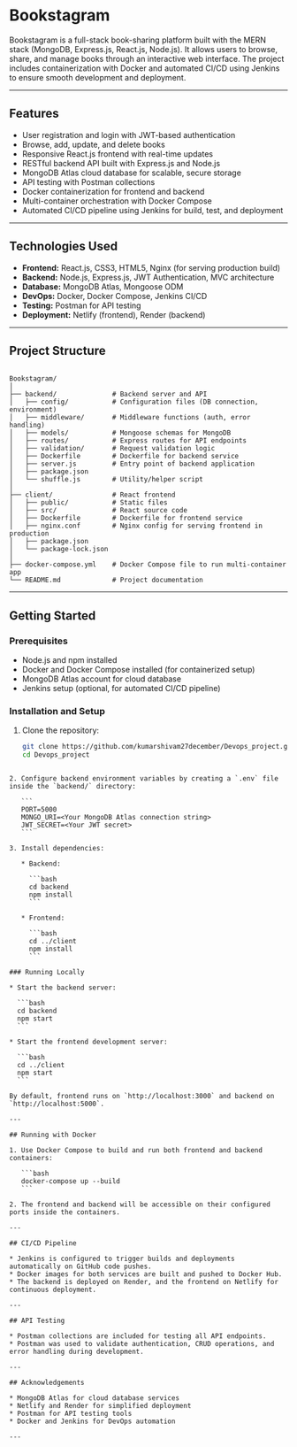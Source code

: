 # Bookstagram

Bookstagram is a full-stack book-sharing platform built with the MERN stack (MongoDB, Express.js, React.js, Node.js). It allows users to browse, share, and manage books through an interactive web interface. The project includes containerization with Docker and automated CI/CD using Jenkins to ensure smooth development and deployment.

---

## Features

- User registration and login with JWT-based authentication
- Browse, add, update, and delete books
- Responsive React.js frontend with real-time updates
- RESTful backend API built with Express.js and Node.js
- MongoDB Atlas cloud database for scalable, secure storage
- API testing with Postman collections
- Docker containerization for frontend and backend
- Multi-container orchestration with Docker Compose
- Automated CI/CD pipeline using Jenkins for build, test, and deployment

---

## Technologies Used

- **Frontend:** React.js, CSS3, HTML5, Nginx (for serving production build)
- **Backend:** Node.js, Express.js, JWT Authentication, MVC architecture
- **Database:** MongoDB Atlas, Mongoose ODM
- **DevOps:** Docker, Docker Compose, Jenkins CI/CD
- **Testing:** Postman for API testing
- **Deployment:** Netlify (frontend), Render (backend)

---

## Project Structure

````

Bookstagram/
│
├── backend/              # Backend server and API
│   ├── config/           # Configuration files (DB connection, environment)
│   ├── middleware/       # Middleware functions (auth, error handling)
│   ├── models/           # Mongoose schemas for MongoDB
│   ├── routes/           # Express routes for API endpoints
│   ├── validation/       # Request validation logic
│   ├── Dockerfile        # Dockerfile for backend service
│   ├── server.js         # Entry point of backend application
│   ├── package.json
│   └── shuffle.js        # Utility/helper script
│
├── client/               # React frontend
│   ├── public/           # Static files
│   ├── src/              # React source code
│   ├── Dockerfile        # Dockerfile for frontend service
│   ├── nginx.conf        # Nginx config for serving frontend in production
│   ├── package.json
│   └── package-lock.json
│
├── docker-compose.yml    # Docker Compose file to run multi-container app
└── README.md             # Project documentation

````

---

## Getting Started

### Prerequisites

- Node.js and npm installed
- Docker and Docker Compose installed (for containerized setup)
- MongoDB Atlas account for cloud database
- Jenkins setup (optional, for automated CI/CD pipeline)

### Installation and Setup

1. Clone the repository:

   ```bash
   git clone https://github.com/kumarshivam27december/Devops_project.git
   cd Devops_project
````

2. Configure backend environment variables by creating a `.env` file inside the `backend/` directory:

   ```
   PORT=5000
   MONGO_URI=<Your MongoDB Atlas connection string>
   JWT_SECRET=<Your JWT secret>
   ```

3. Install dependencies:

   * Backend:

     ```bash
     cd backend
     npm install
     ```

   * Frontend:

     ```bash
     cd ../client
     npm install
     ```

### Running Locally

* Start the backend server:

  ```bash
  cd backend
  npm start
  ```

* Start the frontend development server:

  ```bash
  cd ../client
  npm start
  ```

By default, frontend runs on `http://localhost:3000` and backend on `http://localhost:5000`.

---

## Running with Docker

1. Use Docker Compose to build and run both frontend and backend containers:

   ```bash
   docker-compose up --build
   ```

2. The frontend and backend will be accessible on their configured ports inside the containers.

---

## CI/CD Pipeline

* Jenkins is configured to trigger builds and deployments automatically on GitHub code pushes.
* Docker images for both services are built and pushed to Docker Hub.
* The backend is deployed on Render, and the frontend on Netlify for continuous deployment.

---

## API Testing

* Postman collections are included for testing all API endpoints.
* Postman was used to validate authentication, CRUD operations, and error handling during development.

---

## Acknowledgements

* MongoDB Atlas for cloud database services
* Netlify and Render for simplified deployment
* Postman for API testing tools
* Docker and Jenkins for DevOps automation

---
